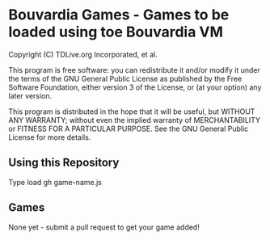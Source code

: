 # Bouvardia Games - Games to be loaded using toe Bouvardia VM

Copyright (C) TDLive.org Incorporated, et al.

This program is free software: you can redistribute it and/or modify
it under the terms of the GNU General Public License as published by
the Free Software Foundation, either version 3 of the License, or
(at your option) any later version.

This program is distributed in the hope that it will be useful,
but WITHOUT ANY WARRANTY; without even the implied warranty of
MERCHANTABILITY or FITNESS FOR A PARTICULAR PURPOSE.  See the
GNU General Public License for more details.

## Using this Repository

Type
    load gh game-name.js

## Games

None yet - submit a pull request to get your game added!
